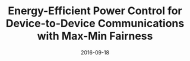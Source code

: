 ---
title: "Energy-Efficient Power Control for Device-to-Device Communications with Max-Min Fairness"
authors:
- Kai Yang
- Jinsong Wu
- Xiaozheng Gao
- Xiangyuan Bu
- Song Guo
date: "2016-09-18"
doi: "10.1109/VTCFall.2016.7880995"


# Publication type.
# Legend: 0 = Uncategorized; 1 = Conference paper; 2 = Journal article;
# 3 = Preprint / Working Paper; 4 = Report; 5 = Book; 6 = Book section;
# 7 = Thesis; 8 = Patent
publication_types: ["1"]

# Publication name and optional abbreviated publication name.
publication: In *IEEE 84th Vehicular Technology Conference*
publication_short: In *VTC-Fall*

# links:
# - name: Custom Link
#   url: http://example.org
url_pdf: https://ieeexplore.ieee.org/abstract/document/7880995
# url_code: '#'
# url_dataset: '#'
# url_poster: '#'
# url_project: ''
# url_slides: ''
# url_video: '#'

# Featured image
# To use, add an image named `featured.jpg/png` to your page's folder. 
# image:
#   caption: 'Image credit: [**Unsplash**](https://unsplash.com/photos/pLCdAaMFLTE)'
#   focal_point: ""
#   preview_only: false

# Associated Projects (optional).
#   Associate this publication with one or more of your projects.
#   Simply enter your project's folder or file name without extension.
#   E.g. `internal-project` references `content/project/internal-project/index.md`.
#   Otherwise, set `projects: []`.
projects: []
---